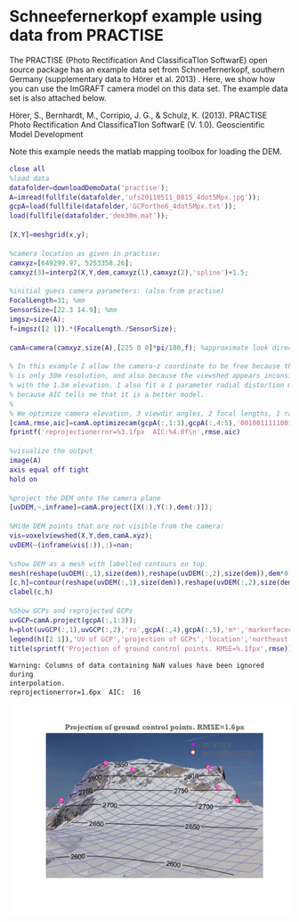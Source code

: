 

Schneefernerkopf example using data from PRACTISE
==========================================================

The PRACTISE (Photo Rectification And ClassificaTIon SoftwarE) open source package has an example data set  from Schneefernerkopf, southern Germany (supplementary data to Hörer et al. 2013) . Here, we show how you can use the ImGRAFT camera model on this data set. The example data set is also attached below.

Hörer, S., Bernhardt, M., Corripio, J. G., & Schulz, K. (2013). PRACTISE Photo Rectification And ClassificaTIon SoftwarE (V. 1.0). Geoscientific Model Development

Note this example needs the matlab mapping toolbox for loading the DEM.

```matlab
close all
%load data
datafolder=downloadDemoData('practise');
A=imread(fullfile(datafolder,'ufs20110511_0815_4dot5Mpx.jpg'));
gcpA=load(fullfile(datafolder,'GCPortho6_4dot5Mpx.txt'));
load(fullfile(datafolder,'dem30m.mat'));

[X,Y]=meshgrid(x,y);

%camera location as given in practise:
camxyz=[649299.97, 5253358.26];
camxyz(3)=interp2(X,Y,dem,camxyz(1),camxyz(2),'spline')+1.5;

%initial guess camera parameters: (also from practise)
FocalLength=31; %mm
SensorSize=[22.3 14.9]; %mm
imgsz=size(A);
f=imgsz([2 1]).*(FocalLength./SensorSize);

camA=camera(camxyz,size(A),[225 0 0]*pi/180,f); %approximate look direction.

% In this example I allow the camera-z coordinate to be free because the DEM
% is only 30m resolution, and also because the viewshed appears inconsistent
% with the 1.5m elevation. I also fit a 1 parameter radial distortion model
% because AIC tells me that it is a better model.
%
% We optimize camera elevation, 3 viewdir angles, 2 focal lengths, 1 radial distortion coefficient.
[camA,rmse,aic]=camA.optimizecam(gcpA(:,1:3),gcpA(:,4:5),'00100111110010000000');
fprintf('reprojectionerror=%3.1fpx  AIC:%4.0f\n',rmse,aic)

%visualize the output
image(A)
axis equal off tight
hold on

%project the DEM onto the camera plane
[uvDEM,~,inframe]=camA.project([X(:),Y(:),dem(:)]);

%Hide DEM points that are not visible from the camera:
vis=voxelviewshed(X,Y,dem,camA.xyz);
uvDEM(~(inframe&vis(:)),:)=nan;

%show DEM as a mesh with labelled contours on top.
mesh(reshape(uvDEM(:,1),size(dem)),reshape(uvDEM(:,2),size(dem)),dem*0,'facecolor','none','edgecolor',[.7 .7 1]*.7)
[c,h]=contour(reshape(uvDEM(:,1),size(dem)),reshape(uvDEM(:,2),size(dem)),dem,[2600:50:3000],'k');
clabel(c,h)

%Show GCPs and reprojected GCPs
uvGCP=camA.project(gcpA(:,1:3));
h=plot(uvGCP(:,1),uvGCP(:,2),'ro',gcpA(:,4),gcpA(:,5),'m*','markerfacecolor','w');
legend(h([2 1]),'UV of GCP','projection of GCPs','location','northeast')
title(sprintf('Projection of ground control points. RMSE=%.1fpx',rmse))
```

```
Warning: Columns of data containing NaN values have been ignored during
interpolation. 
reprojectionerror=1.6px  AIC:  16

```
    
![IMAGE](demoschneeferner_01.png)
